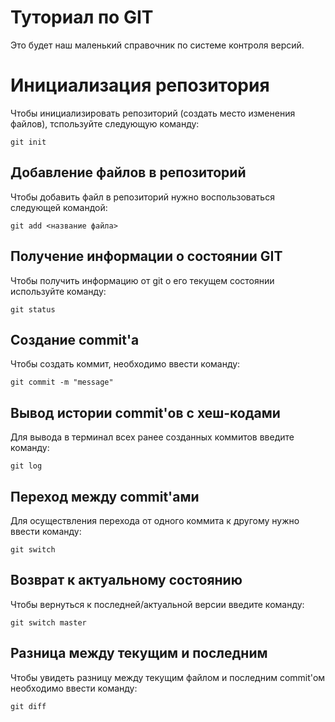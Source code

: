 # Туториал по GIT
Это будет наш маленький справочник по системе контроля версий.

# Инициализация репозитория

Чтобы инициализировать репозиторий (создать место изменения файлов), тспользуйте следующую команду:

```
git init
```

## Добавление файлов в репозиторий
Чтобы добавить файл в репозиторий нужно воспользоваться следующей командой:

```
git add <название файла>
```

## Получение информации о состоянии GIT
Чтобы получить информацию от git о его текущем состоянии используйте команду:

```
git status
```

## Создание commit'а
Чтобы создать коммит, необходимо ввести команду:

```
git commit -m "message"
```

## Вывод истории commit'ов с хеш-кодами
Для вывода в терминал всех ранее созданных коммитов введите команду:

```
git log
```

## Переход между commit'ами
Для осуществления перехода от одного коммита к другому нужно ввести команду:

```
git switch
```

## Возврат к актуальному состоянию
Чтобы вернуться к последней/актуальной версии введите команду:

```
git switch master
```

## Разница между текущим и последним
Чтобы увидеть разницу между текущим файлом и последним commit'ом необходимо ввести команду:

```
git diff
```